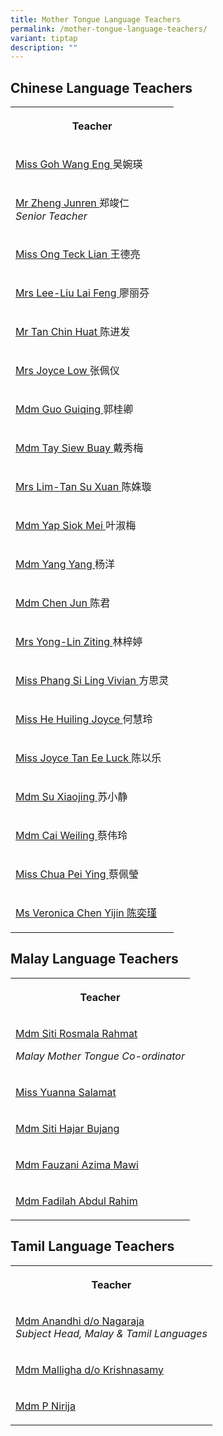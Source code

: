 ```yaml
---
title: Mother Tongue Language Teachers
permalink: /mother-tongue-language-teachers/
variant: tiptap
description: ""
---
```

<h2>Chinese Language Teachers</h2>
<table style="minWidth: 25px">
<colgroup>
<col>
</colgroup>
<tbody>
<tr>
<th rowspan="1" colspan="1">
<p>Teacher</p>
</th>
</tr>
<tr>
<td rowspan="1" colspan="1">
<p><a href="mailto:goh_wang_eng@schools.gov.sg" rel="noopener noreferrer nofollow" target="_blank">Miss Goh Wang Eng </a>吴婉瑛</p>
</td>
</tr>
<tr>
<td rowspan="1" colspan="1">
<p><a href="mailto:zheng_junren@schools.gov.sg" rel="noopener noreferrer nofollow" target="_blank">Mr Zheng Junren </a>郑竣仁&nbsp;&nbsp;
<br><em>Senior Teacher</em>
</p>
</td>
</tr>
<tr>
<td rowspan="1" colspan="1">
<p><a href="mailto:ong_teck_lian@schools.gov.sg" rel="noopener noreferrer nofollow" target="_blank">Miss Ong Teck Lian </a>王德亮</p>
</td>
</tr>
<tr>
<td rowspan="1" colspan="1">
<p><a href="mailto:liu_lai_feng@schools.gov.sg" rel="noopener noreferrer nofollow" target="_blank">Mrs Lee-Liu Lai Feng </a>廖丽芬</p>
</td>
</tr>
<tr>
<td rowspan="1" colspan="1">
<p><a href="mailto:tan_chin_huat@schools.gov.sg" rel="noopener noreferrer nofollow" target="_blank">Mr Tan Chin Huat </a>陈进发</p>
</td>
</tr>
<tr>
<td rowspan="1" colspan="1">
<p><a href="mailto:cheung_pei_yi@schools.gov.sg" rel="noopener noreferrer nofollow" target="_blank">Mrs Joyce Low </a>张佩仪</p>
</td>
</tr>
<tr>
<td rowspan="1" colspan="1">
<p><a href="mailto:guo_guiqing@schools.gov.sg" rel="noopener noreferrer nofollow" target="_blank">Mdm Guo Guiqing </a>郭桂卿</p>
</td>
</tr>
<tr>
<td rowspan="1" colspan="1">
<p><a href="mailto:tay_siew_buay@schools.gov.sg" rel="noopener noreferrer nofollow" target="_blank">Mdm Tay Siew Buay </a>戴秀梅</p>
</td>
</tr>
<tr>
<td rowspan="1" colspan="1">
<p><a href="mailto:tan_su_xuan@schools.gov.sg" rel="noopener noreferrer nofollow" target="_blank">Mrs Lim-Tan Su Xuan </a>陈姝璇</p>
</td>
</tr>
<tr>
<td rowspan="1" colspan="1">
<p><a href="mailto:yap_siok_mei@schools.gov.sg" rel="noopener noreferrer nofollow" target="_blank">Mdm Yap Siok Mei </a>叶淑梅</p>
</td>
</tr>
<tr>
<td rowspan="1" colspan="1">
<p><a href="mailto:yang_yang@schools.gov.sg" rel="noopener noreferrer nofollow" target="_blank">Mdm Yang Yang </a>杨洋</p>
</td>
</tr>
<tr>
<td rowspan="1" colspan="1">
<p><a href="mailto:chen_jun@schools.gov.sg" rel="noopener noreferrer nofollow" target="_blank">Mdm Chen Jun </a>陈君</p>
</td>
</tr>
<tr>
<td rowspan="1" colspan="1">
<p><a href="mailto:lin_ziting@schools.gov.sg" rel="noopener noreferrer nofollow" target="_blank">Mrs Yong-Lin Ziting </a>林梓婷</p>
</td>
</tr>
<tr>
<td rowspan="1" colspan="1">
<p><a href="mailto:phang_si_ling_vivian@schools.gov.sg" rel="noopener noreferrer nofollow" target="_blank">Miss Phang Si Ling Vivian </a>方思灵</p>
</td>
</tr>
<tr>
<td rowspan="1" colspan="1">
<p><a href="mailto:he_huiling_joyce@schools.gov.sg" rel="noopener noreferrer nofollow" target="_blank">Miss He Huiling Joyce </a>何慧玲</p>
</td>
</tr>
<tr>
<td rowspan="1" colspan="1">
<p><a href="mailto:joyce_tan_ee_luck@schools.gov.sg" rel="noopener noreferrer nofollow" target="_blank">Miss Joyce Tan Ee Luck </a>陈以乐</p>
</td>
</tr>
<tr>
<td rowspan="1" colspan="1">
<p><a href="mailto:su_xiaojing@schools.gov.sg" rel="noopener noreferrer nofollow" target="_blank">Mdm Su Xiaojing </a>苏小静</p>
</td>
</tr>
<tr>
<td rowspan="1" colspan="1">
<p><a href="mailto:cai_weiling@schools.gov.sg" rel="noopener noreferrer nofollow" target="_blank">Mdm Cai Weiling </a>蔡伟玲</p>
</td>
</tr>
<tr>
<td rowspan="1" colspan="1">
<p><a href="mailto:chua_pei_ying@schools.gov.sg" rel="noopener noreferrer nofollow" target="_blank">Miss Chua Pei Ying </a>蔡佩瑩</p>
</td>
</tr>
<tr>
<td rowspan="1" colspan="1">
<p><a href="mailto:veronica_chen_yijin@schools.gov.sg" rel="noopener noreferrer nofollow" target="_blank">Ms Veronica Chen Yijin 陈奕瑾</a>
</p>
</td>
</tr>
</tbody>
</table>
<h2>Malay Language Teachers</h2>
<table style="minWidth: 25px">
<colgroup>
<col>
</colgroup>
<tbody>
<tr>
<th rowspan="1" colspan="1">
<p>Teacher</p>
</th>
</tr>
<tr>
<td rowspan="1" colspan="1">
<p><a href="mailto:siti_rosmala_rahmat@schools.gov.sg" rel="noopener noreferrer nofollow" target="_blank">Mdm Siti Rosmala Rahmat</a>
</p>
<p><em>Malay Mother Tongue Co-ordinator</em>
</p>
</td>
</tr>
<tr>
<td rowspan="1" colspan="1">
<p><a href="mailto:yuanna_salamat@schools.gov.sg" rel="noopener noreferrer nofollow" target="_blank">Miss Yuanna Salamat</a>
</p>
</td>
</tr>
<tr>
<td rowspan="1" colspan="1">
<p><a href="mailto:siti_hajar_bujang@schools.gov.sg" rel="noopener noreferrer nofollow" target="_blank">Mdm Siti Hajar Bujang</a>
</p>
</td>
</tr>
<tr>
<td rowspan="1" colspan="1">
<p><a href="mailto:fauzani_azima_mawi@schools.gov.sg" rel="noopener noreferrer nofollow" target="_blank">Mdm Fauzani Azima Mawi</a>
</p>
</td>
</tr>
<tr>
<td rowspan="1" colspan="1">
<p><a href="mailto:fadilah_abdul_rahim@schools.gov.sg" rel="noopener noreferrer nofollow" target="_blank">Mdm Fadilah Abdul Rahim</a>
</p>
</td>
</tr>
</tbody>
</table>
<h2>Tamil Language Teachers</h2>
<table style="minWidth: 25px">
<colgroup>
<col>
</colgroup>
<tbody>
<tr>
<th rowspan="1" colspan="1">
<p>Teacher</p>
</th>
</tr>
<tr>
<td rowspan="1" colspan="1">
<p><a href="mailto:anandhi_nagaraja@schools.gov.sg" rel="noopener noreferrer nofollow" target="_blank">Mdm Anandhi d/o Nagaraja</a>
<br><em>Subject Head, Malay &amp; Tamil Languages</em>
</p>
</td>
</tr>
<tr>
<td rowspan="1" colspan="1">
<p><a href="mailto:malligha_krishnasamy@schools.gov.sg" rel="noopener noreferrer nofollow" target="_blank">Mdm Malligha d/o Krishnasamy</a>
</p>
</td>
</tr>
<tr>
<td rowspan="1" colspan="1">
<p><a href="mailto:p_nirija@schools.gov.sg" rel="noopener noreferrer nofollow" target="_blank">Mdm P Nirija</a>
</p>
</td>
</tr>
</tbody>
</table>
<p></p>